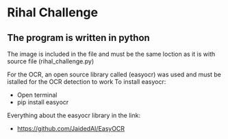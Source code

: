 # Rihal Challenge

The program is written in python
------------------------------------
The image is included in the file and must be the same loction as it is with source file (rihal_challenge.py)

For the OCR, an open source library called (easyocr) was used and must be istalled for the OCR detection to work
To install easyocr:
- Open terminal
- pip install easyocr

Everything about the easyocr library in the link:
- https://github.com/JaidedAI/EasyOCR


